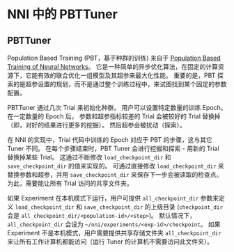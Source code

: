 NNI 中的 PBTTuner
===

## PBTTuner

Population Based Training (PBT，基于种群的训练) 来自于 [Population Based Training of Neural Networks](https://arxiv.org/abs/1711.09846v1)。 它是一种简单的异步优化算法，在固定的计算资源下，它能有效的联合优化一组模型及其超参来最大化性能。 重要的是，PBT 探索的是超参设置的规划，而不是通过整个训练过程中，来试图找到某个固定的参数配置。

PBTTuner 通过几次 Trial 来初始化种群。 用户可以设置特定数量的训练 Epoch。 在一定数量的 Epoch 后， 参数和超参指标较差的 Trial 会被较好的 Trial 替换掉（即，对好的结果进行更多的挖掘）。 然后超参会被扰动（探索）。

在 NNI 的实现中，Trial 代码中训练的 Epoch 对应于 PBT 的步骤，这与其它 Tuner 不同。 在每个步骤结束时，PBT Tuner 会进行挖掘和探索 - 用新的 Trial 替换掉某些 Trial。 这通过不断修改 `load_checkpoint_dir` 和 `save_checkpoint_dir` 的值来实现的。 可通过直接修改 `load_checkpoint_dir` 来替换参数和超参，并用 `save_checkpoint_dir` 来保存下一步会被读取的检查点。 为此，需要能让所有 Trial 访问的共享文件夹。

如果 Experiment 在本机模式下运行，用户可提供 `all_checkpoint_dir` 参数来定义 `load_checkpoint_dir` 和 `save_checkpoint_dir` 的上级目录 (`checkpoint_dir` 会是 `all_checkpoint_dir/<population-id>/<step>`)。 默认情况下，`all_checkpoint_dir` 会设为 `~/nni/experiments/<exp-id>/checkpoint`。 如果 Experiment 不是本机模式，用户需要提供共享存储文件夹 `all_checkpoint_dir` 来让所有工作计算机都能访问（运行 Tuner 的计算机不需要访问此文件夹）。
